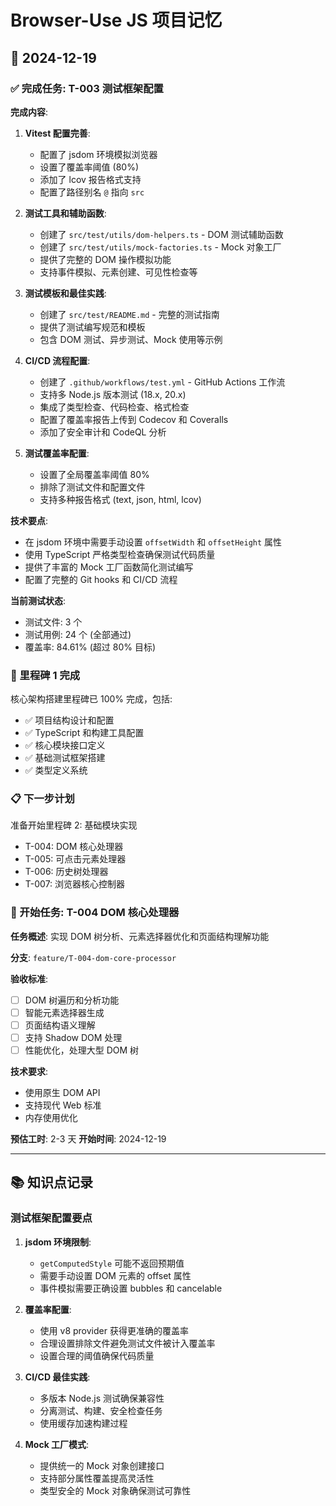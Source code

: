 # Browser-Use JS 项目记忆

## 📅 2024-12-19

### ✅ 完成任务: T-003 测试框架配置

**完成内容**:

1. **Vitest 配置完善**:

   - 配置了 jsdom 环境模拟浏览器
   - 设置了覆盖率阈值 (80%)
   - 添加了 lcov 报告格式支持
   - 配置了路径别名 `@` 指向 `src`

2. **测试工具和辅助函数**:

   - 创建了 `src/test/utils/dom-helpers.ts` - DOM 测试辅助函数
   - 创建了 `src/test/utils/mock-factories.ts` - Mock 对象工厂
   - 提供了完整的 DOM 操作模拟功能
   - 支持事件模拟、元素创建、可见性检查等

3. **测试模板和最佳实践**:

   - 创建了 `src/test/README.md` - 完整的测试指南
   - 提供了测试编写规范和模板
   - 包含 DOM 测试、异步测试、Mock 使用等示例

4. **CI/CD 流程配置**:

   - 创建了 `.github/workflows/test.yml` - GitHub Actions 工作流
   - 支持多 Node.js 版本测试 (18.x, 20.x)
   - 集成了类型检查、代码检查、格式检查
   - 配置了覆盖率报告上传到 Codecov 和 Coveralls
   - 添加了安全审计和 CodeQL 分析

5. **测试覆盖率配置**:
   - 设置了全局覆盖率阈值 80%
   - 排除了测试文件和配置文件
   - 支持多种报告格式 (text, json, html, lcov)

**技术要点**:

- 在 jsdom 环境中需要手动设置 `offsetWidth` 和 `offsetHeight` 属性
- 使用 TypeScript 严格类型检查确保测试代码质量
- 提供了丰富的 Mock 工厂函数简化测试编写
- 配置了完整的 Git hooks 和 CI/CD 流程

**当前测试状态**:

- 测试文件: 3 个
- 测试用例: 24 个 (全部通过)
- 覆盖率: 84.61% (超过 80% 目标)

### 🎯 里程碑 1 完成

核心架构搭建里程碑已 100% 完成，包括:

- ✅ 项目结构设计和配置
- ✅ TypeScript 和构建工具配置
- ✅ 核心模块接口定义
- ✅ 基础测试框架搭建
- ✅ 类型定义系统

### 📋 下一步计划

准备开始里程碑 2: 基础模块实现

- T-004: DOM 核心处理器
- T-005: 可点击元素处理器
- T-006: 历史树处理器
- T-007: 浏览器核心控制器

### 🚀 开始任务: T-004 DOM 核心处理器

**任务概述**: 实现 DOM 树分析、元素选择器优化和页面结构理解功能

**分支**: `feature/T-004-dom-core-processor`

**验收标准**:

- [ ] DOM 树遍历和分析功能
- [ ] 智能元素选择器生成
- [ ] 页面结构语义理解
- [ ] 支持 Shadow DOM 处理
- [ ] 性能优化，处理大型 DOM 树

**技术要求**:

- 使用原生 DOM API
- 支持现代 Web 标准
- 内存使用优化

**预估工时**: 2-3 天 **开始时间**: 2024-12-19

---

## 📚 知识点记录

### 测试框架配置要点

1. **jsdom 环境限制**:

   - `getComputedStyle` 可能不返回预期值
   - 需要手动设置 DOM 元素的 offset 属性
   - 事件模拟需要正确设置 bubbles 和 cancelable

2. **覆盖率配置**:

   - 使用 v8 provider 获得更准确的覆盖率
   - 合理设置排除文件避免测试文件被计入覆盖率
   - 设置合理的阈值确保代码质量

3. **CI/CD 最佳实践**:

   - 多版本 Node.js 测试确保兼容性
   - 分离测试、构建、安全检查任务
   - 使用缓存加速构建过程

4. **Mock 工厂模式**:
   - 提供统一的 Mock 对象创建接口
   - 支持部分属性覆盖提高灵活性
   - 类型安全的 Mock 对象确保测试可靠性
